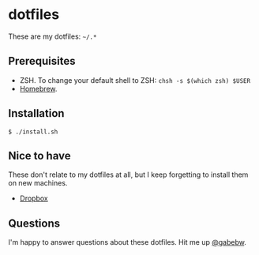 # dotfiles

These are my dotfiles: `~/.*`

## Prerequisites

* ZSH. To change your default shell to ZSH: `chsh -s $(which zsh) $USER`
* [Homebrew](http://mxcl.github.com/homebrew/).

## Installation

    $ ./install.sh

## Nice to have

These don't relate to my dotfiles at all, but I keep forgetting to install them
on new machines.

* [Dropbox](https://www.dropbox.com/install)

## Questions

I'm happy to answer questions about these dotfiles. Hit me up
[@gabebw](https://twitter.com/gabebw).
